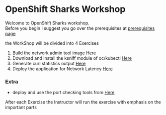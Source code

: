 # OpenShift Sharks Workshop

Welcome to OpenShift Sharks workshop.  
Before you begin I suggest you go over the prerequisites at [prerequisites page](prerequisites.md)

the WorkShop will be divided into 4 Exercises

1. Build the network admin tool image [Here](Exercise-1/Exercise-1.md)
2. Download and Install the ksniff module of oc/kubectl [Here](Exercise-2/Exercise-2.md)
3. Generate curl statistics output [Here](Exercise-3/Exercise-3.md)
4. Deploy the application for Network Latency [Here](Exercise-4/Exercise-4.md)

### Extra
* deploy and use the port checking tools from [Here](Extra/extra.md)

After each Exercise the Instructor will run the exercise with emphasis on the important parts
